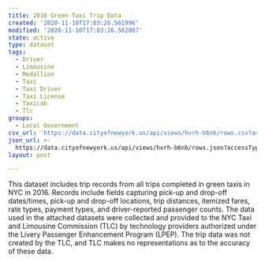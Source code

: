 ```yaml
---
title: 2016 Green Taxi Trip Data
created: '2020-11-10T17:03:26.561996'
modified: '2020-11-10T17:03:26.562007'
state: active
type: dataset
tags:
  - Driver
  - Limousine
  - Medallion
  - Taxi
  - Taxi Driver
  - Taxi License
  - Taxicab
  - Tlc
groups:
  - Local Government
csv_url: 'https://data.cityofnewyork.us/api/views/hvrh-b6nb/rows.csv?accessType=DOWNLOAD'
json_url: >-
  https://data.cityofnewyork.us/api/views/hvrh-b6nb/rows.json?accessType=DOWNLOAD
layout: post

---
```

This dataset includes trip records from all trips completed in green taxis in NYC in 2016. Records include fields capturing pick-up and drop-off dates/times, pick-up and drop-off locations, trip distances, itemized fares, rate types, payment types, and driver-reported passenger counts. The data used in the attached datasets were collected and provided to the NYC Taxi and Limousine Commission (TLC) by technology providers authorized under the Livery Passenger Enhancement Program (LPEP). The trip data was not created by the TLC, and TLC makes no representations as to the accuracy of these data.
